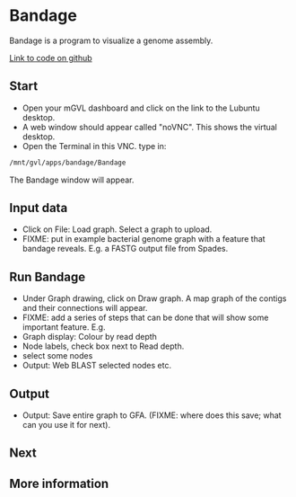 # Bandage

Bandage is a program to visualize a genome assembly.

[Link to code on github](http://rrwick.github.io/Bandage/)

## Start
- Open your mGVL dashboard and click on the link to the Lubuntu desktop.
- A web window should appear called "noVNC". This shows the virtual desktop.
- Open the Terminal in this VNC. type in:
```bash
/mnt/gvl/apps/bandage/Bandage
```
The Bandage window will appear.

## Input data
- Click on <ss>File: Load graph</ss>. Select a graph to upload.
- FIXME: put in example bacterial genome graph with a feature that bandage reveals.  E.g. a FASTG output file from Spades.

## Run Bandage
- Under <ss>Graph drawing<ss>, click on <ss>Draw graph<ss>. A map graph of the contigs and their connections will appear.
- FIXME: add a series of steps that can be done that will show some important feature.
E.g.
- <ss>Graph display: Colour by read depth</ss>
- <ss>Node labels</ss>, check box next to <ss>Read depth</ss>.
- select some nodes
- <ss>Output</ss>: <ss>Web BLAST selected nodes</ss>
etc.

## Output
- <ss>Output</ss>: <ss>Save entire graph to GFA</ss>. (FIXME: where does this save; what can you use it for next).

## Next

## More information
